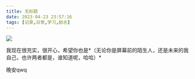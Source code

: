 ```yaml
---
title: 无标题
date: 2023-04-23 23:57:16
tags: [记录,日常,学习,励志]
---
```


![](https://p.sda1.dev/11/4d109d5a7d26c29309dea7bd41b7ae53/%E6%88%AA%E5%B1%8F2023-04-23%20%E4%B8%8B%E5%8D%8811.54.05.jpg)

我现在很充实，很开心，希望你也是*（无论你是屏幕前的陌生人，还是未来的我自己，也许两者都是，谁知道呢，哈哈）*

晚安qwq
